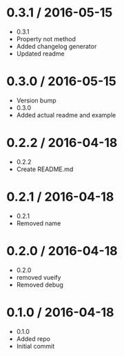 0.3.1 / 2016-05-15
==================

  * 0.3.1
  * Property not method
  * Added changelog generator
  * Updated readme

0.3.0 / 2016-05-15
==================

  * Version bump
  * 0.3.0
  * Added actual readme and example

0.2.2 / 2016-04-18
==================

  * 0.2.2
  * Create README.md

0.2.1 / 2016-04-18
==================

  * 0.2.1
  * Removed name

0.2.0 / 2016-04-18
==================

  * 0.2.0
  * removed vueify
  * Removed debug

0.1.0 / 2016-04-18
==================

  * 0.1.0
  * Added repo
  * Initial commit